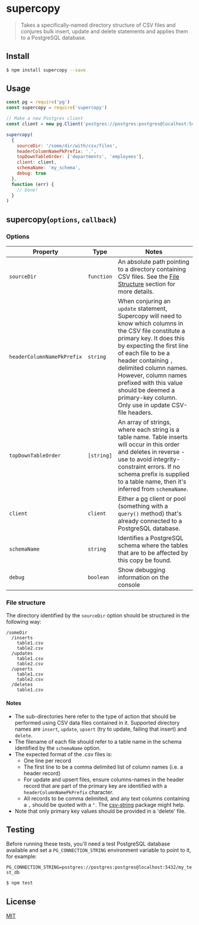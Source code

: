 # supercopy

> Takes a specifically-named directory structure of CSV files and conjures bulk insert, update and delete statements and applies them to a PostgreSQL database. 

## <a name="install"></a>Install
```bash
$ npm install supercopy --save
```

## <a name="usage"></a>Usage

```javascript
const pg = require('pg')
const supercopy = require('supercopy')

// Make a new Postgres client
const client = new pg.Client('postgres://postgres:postgres@localhost:5432/my_test_db')

supercopy(
  {
    sourceDir: '/some/dir/with/csv/files',
    headerColumnNamePkPrefix: '.',
    topDownTableOrder: ['departments', 'employees'],
    client: client,
    schemaName: 'my_schema',
    debug: true
  },
  function (err) {
    // Done!
  }
)

```


## supercopy(`options`, `callback`)

### Options

| Property              | Type       | Notes |
| --------              | ----       | ------ |
| `sourceDir`           | `function` | An absolute path pointing to a directory containing CSV files. See the [File Structure](#structure) section for more details.
| `headerColumnNamePkPrefix` | `string` | When conjuring an `update` statement, Supercopy will need to know which columns in the CSV file constitute a primary key. It does this by expecting the first line of each file to be a header containing `,` delimited column names. However, column names prefixed with this value should be deemed a primary-key column. Only use in update CSV-file headers.|
| `topDownTableOrder`   | `[string]` | An array of strings, where each string is a table name. Table inserts will occur in this order and deletes in reverse - use to avoid integrity-constraint errors. If no schema prefix is supplied to a table name, then it's inferred from `schemaName`. 
| `client`              | `client`   | Either a [pg](https://www.npmjs.com/package/pg) client or pool (something with a `query()` method) that's already connected to a PostgreSQL database.
| `schemaName`          | `string`   | Identifies a PostgreSQL schema where the tables that are to be affected by this copy be found.
| `debug`               | `boolean`  | Show debugging information on the console

### <a name="structure"></a>File structure

The directory identified by the `sourceDir` option should be structured in the following way:

```
/someDir
  /inserts
    table1.csv
    table2.csv
  /updates
    table1.csv
    table2.csv
  /upserts
    table1.csv
    table2.csv  
  /deletes
    table1.csv
```

#### Notes

* The sub-directories here refer to the type of action that should be performed using CSV data files contained in it. Supported directory names are `insert`, `update`, `upsert` (try to update, failing that insert) and `delete`.
* The filename of each file should refer to a table name in the schema identified by the `schemaName` option. 
* The expected format of the .csv files is:
  * One line per record
  * The first line to be a comma delimited list of column names (i.e. a header record)
  * For update and upsert files, ensure columns-names in the header record that are part of the primary key are identified with a `headerColumnNamePkPrefix` character.
  * All records to be comma delimited, and any text columns containing a `,` should be quoted with a `"`. The [csv-string](https://www.npmjs.com/package/csv-string#stringifyinput--object-separator--string--string) package might help.
* Note that only primary key values should be provided in a 'delete' file.

## <a name="test"></a>Testing

Before running these tests, you'll need a test PostgreSQL database available and set a `PG_CONNECTION_STRING` environment variable to point to it, for example:

```PG_CONNECTION_STRING=postgres://postgres:postgres@localhost:5432/my_test_db```


```bash
$ npm test
```


## <a name="license"></a>License
[MIT](https://github.com/wmfs/supercopy/blob/master/LICENSE)
